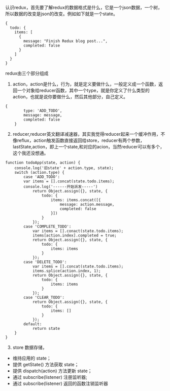 认识redux，首先要了解redux的数据格式是什么，它是一个json数据，一个树，所以数据的改变是json的改变。例如如下就是一个state。

````
{
  todo: {
    items: [
      {
        message: "Finish Redux blog post...",
        completed: false
      }
    ]
  }
}
````

redux由三个部分组成

1. action，action是什么，行为，就是定义要做什么，一般定义成一个函数，返回一个对象给reducer函数，其中一个type，就是你定义了什么类型的action，也就是说你要做什么，然后其他部分，自己定义。

````
{
		type: 'ADD_TODO',
		message: message,
		completed: false
	}
````

2.  reducer,reducer英文翻译减速器，其实我觉得reducer起来一个缓冲作用，不像reflux，action触发函数直接返回给store，reducer有两个参数，lastState,action，即上一个state,和对应的acion，当然reducer可以有多个，这个我还没想通。

````
function todoApp(state, action) {
	console.log('旧state' + action.type, state);
	switch (action.type) {
		case 'ADD_TODO':
		var items = [].concat(state.todo.items);
		console.log('------开始派发-----')
			return Object.assign({}, state, {
				todo: {
					items: items.concat([{
						message: action.message,
						completed: false
					}])
				}	
			});
		case 'COMPLETE_TODO':
			var items = [].conact(state.todo.items);
			items[action.index].completed = true;
			return Object.assign({}, state, {
				todo: {
					items: items
				}
			});
		case 'DELETE_TODO':
			var items = [].concat(state.todo.items);
			items.splice(action.index, 1);
			return Object.assign({}, state, {
				todo: {
					items: items
				}
			});
		case 'CLEAR_TODO':
			return Object.assign({}, state, {
				todo: {
					items: []
				}
			});
		default:
			return state
	}
}
````

3. store 数据存储，
* 维持应用的 state；
* 提供 getState() 方法获取 state；
* 提供 dispatch(action) 方法更新 state；
* 通过 subscribe(listener) 注册监听器;
* 通过 subscribe(listener) 返回的函数注销监听器
